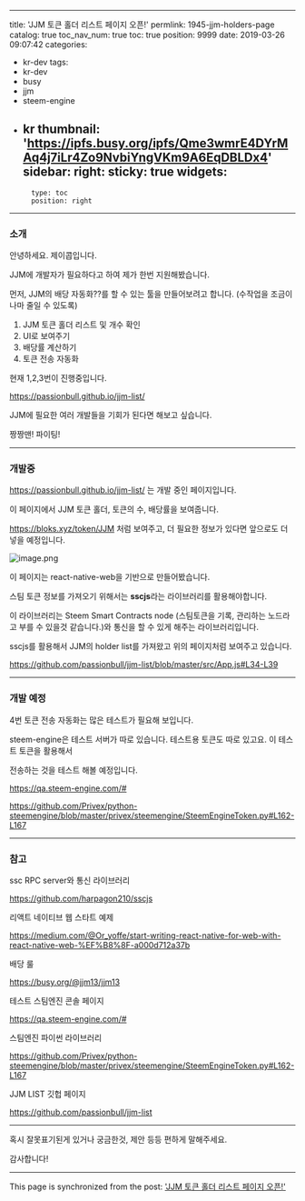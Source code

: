 
---
title: 'JJM 토큰 홀더 리스트 페이지 오픈!'
permlink: 1945-jjm-holders-page
catalog: true
toc_nav_num: true
toc: true
position: 9999
date: 2019-03-26 09:07:42
categories:
- kr-dev
tags:
- kr-dev
- busy
- jjm
- steem-engine
- kr
thumbnail: 'https://ipfs.busy.org/ipfs/Qme3wmrE4DYrMAq4j7iLr4Zo9NvbiYngVKm9A6EqDBLDx4'
sidebar:
    right:
        sticky: true
widgets:
    -
        type: toc
        position: right
---


<h3>소개</h3>
<p>안녕하세요. 제이콥입니다.</p>
<p>JJM에 개발자가 필요하다고 하여 제가 한번 지원해봤습니다.</p>
<p>먼저, JJM의 배당 자동화??를 할 수 있는 툴을 만들어보려고 합니다. (수작업을 조금이나마 줄일 수 있도록)</p>
<ol>
<li>JJM 토큰 홀더 리스트 및 개수 확인</li>
<li>UI로 보여주기</li>
<li>배당률 계산하기</li>
<li>토큰 전송 자동화</li>
</ol>
<p>현재 1,2,3번이 진행중입니다.</p>
<p><a href="https://passionbull.github.io/jjm-list/">https://passionbull.github.io/jjm-list/</a></p>
<p>JJM에 필요한 여러 개발들을 기회가 된다면 해보고 싶습니다.</p>
<p>짱짱맨! 파이팅!</p>
<hr />
<h3>개발중</h3>
<p><a href="https://passionbull.github.io/jjm-list/">https://passionbull.github.io/jjm-list/</a> 는 개발 중인 페이지입니다.</p>
<p>이 페이지에서 JJM 토큰 홀더, 토큰의 수, 배당률을 보여줍니다.</p>
<p><a href="https://bloks.xyz/token/JJM">https://bloks.xyz/token/JJM</a> 처럼 보여주고, 더 필요한 정보가 있다면 앞으로도 더 넣을 예정입니다.</p>

![image.png](https://ipfs.busy.org/ipfs/Qme3wmrE4DYrMAq4j7iLr4Zo9NvbiYngVKm9A6EqDBLDx4)


<p>이 페이지는 react-native-web을 기반으로 만들어봤습니다.</p>
<p>스팀 토큰 정보를 가져오기 위해서는 <strong>sscjs</strong>라는 라이브러리를 활용해야합니다.</p>
<p>이 라이브러리는 Steem Smart Contracts node (스팀토큰을 기록, 관리하는 노드라고 부를 수 있을것 같습니다.)와 통신을 할 수 있게 해주는 라이브러리입니다.</p>
<p>sscjs를 활용해서 JJM의 holder list를 가져왔고 위의 페이지처럼 보여주고 있습니다.</p>
<p><a href="https://github.com/passionbull/jjm-list/blob/master/src/App.js#L34-L39">https://github.com/passionbull/jjm-list/blob/master/src/App.js#L34-L39</a></p>
<hr />
<h3>개발 예정</h3>
<p>4번 토큰 전송 자동화는 많은 테스트가 필요해 보입니다.</p>
<p>steem-engine은 테스트 서버가 따로 있습니다. 테스트용 토큰도 따로 있고요. 이 테스트 토큰을 활용해서</p>
<p>전송하는 것을 테스트 해볼 예정입니다.</p>
<p><a href="https://qa.steem-engine.com/#">https://qa.steem-engine.com/#</a></p>
<p><a href="https://github.com/Privex/python-steemengine/blob/master/privex/steemengine/SteemEngineToken.py#L162-L167">https://github.com/Privex/python-steemengine/blob/master/privex/steemengine/SteemEngineToken.py#L162-L167</a></p>
<hr />
<h3>참고</h3>
<p>ssc RPC server와 통신 라이브러리</p>
<p><a href="https://github.com/harpagon210/sscjs">https://github.com/harpagon210/sscjs</a></p>
<p>리액트 네이티브 웹 스타트 예제</p>
<p><a href="https://medium.com/@Or_yoffe/start-writing-react-native-for-web-with-react-native-web-%EF%B8%8F-a000d712a37b">https://medium.com/@Or_yoffe/start-writing-react-native-for-web-with-react-native-web-%EF%B8%8F-a000d712a37b</a></p>
<p>배당 룰</p>
<p><a href="https://busy.org/@jjm13/jjm13">https://busy.org/@jjm13/jjm13</a></p>
<p>테스트 스팀엔진 콘솔 페이지</p>
<p><a href="https://qa.steem-engine.com/#">https://qa.steem-engine.com/#</a></p>
<p>스팀엔진 파이썬 라이브러리</p>
<p><a href="https://github.com/Privex/python-steemengine/blob/master/privex/steemengine/SteemEngineToken.py#L162-L167">https://github.com/Privex/python-steemengine/blob/master/privex/steemengine/SteemEngineToken.py#L162-L167</a></p>
<p>JJM LIST 깃헙 페이지</p>
<p><a href="https://github.com/passionbull/jjm-list">https://github.com/passionbull/jjm-list</a></p>
<hr />
<p>혹시 잘못표기된게 있거나 궁금한것, 제안 등등 편하게 말해주세요.</p>
<p>감사합니다!</p>


- - -

This page is synchronized from the post: ['JJM 토큰 홀더 리스트 페이지 오픈!'](https://steemit.com/@jacobyu/1945-jjm-holders-page)

